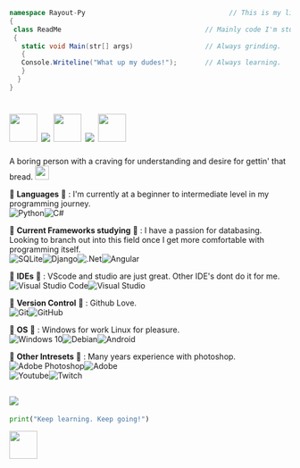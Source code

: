 
```c#
namespace Rayout-Py                                    // This is my little slice of life.
{ 
 class ReadMe                                    // Mainly code I'm studying or working on for work is uploaded here.
 {
   static void Main(str[] args)                  // Always grinding.
   {
   Console.Writeline("What up my dudes!");       // Always learning.
   }
  }
}
```
# <img src="https://cdn.betterttv.net/emote/5b35cae2f3a33e2b6f0058ef/3x" width="50" height="50"/>     <img src="https://cdn.betterttv.net/emote/5c32f7f9b2b08c560f6ae60a/2x"/>     <img src="https://cdn.betterttv.net/emote/5ecb8f5d10aaa55e2946b37e/2x" width="50" height="50"/>     <img src="https://cdn.betterttv.net/emote/5c32f7f9b2b08c560f6ae60a/2x"/>     <img src="https://cdn.betterttv.net/emote/5b35cae2f3a33e2b6f0058ef/3x" width="50" height="50"/><br />
A boring person with a craving for understanding and desire for gettin' that bread. <img src="https://external-content.duckduckgo.com/iu/?u=https%3A%2F%2Femojigraph.org%2Fmedia%2Ffacebook%2Fbaguette-bread_1f956.png&f=1&nofb=1" width="25" height="25"/><br />

<!-- Current Languages studying -->
 🌱 <b>Languages</b> 🌱 : I'm currently at a beginner to intermediate level in my programming journey.<br />
<img alt="Python" src="https://img.shields.io/badge/python-%2314354C.svg?style=for-the-badge&logo=python&logoColor=white"/><img alt="C#" src="https://img.shields.io/badge/c%23-%23239120.svg?style=for-the-badge&logo=c-sharp&logoColor=white"/><br>

<!-- Current Frameworks studying -->
 🍑 <b>Current Frameworks studying</b> 🍑 : I have a passion for databasing. Looking to branch out into this field once I get more comfortable with programming itself.<br />
<img alt="SQLite" src ="https://img.shields.io/badge/sqlite-%2307405e.svg?style=for-the-badge&logo=sqlite&logoColor=white"/><img alt="Django" src="https://img.shields.io/badge/django-%23092E20.svg?style=for-the-badge&logo=django&logoColor=white"/><img alt=".Net" src="https://img.shields.io/badge/.NET-5C2D91?style=for-the-badge&logo=.net&logoColor=white"/><img alt="Angular" src="https://img.shields.io/badge/angular-%23DD0031.svg?style=for-the-badge&logo=angular&logoColor=white"/><br>

<!-- IDE of choice -->
🍐 <b>IDEs</b> 🍐 : VScode and studio are just great. Other IDE's dont do it for me.<br />
<img alt="Visual Studio Code" src="https://img.shields.io/badge/VisualStudioCode-0078d7.svg?style=for-the-badge&logo=visual-studio-code&logoColor=white"/><img alt="Visual Studio" src="https://img.shields.io/badge/VisualStudio-5C2D91.svg?style=for-the-badge&logo=visual-studio&logoColor=white"/><br>

 🐶 <b>Version Control</b> 🐶 : Github Love.<br />
<img alt="Git" src="https://img.shields.io/badge/git-%23F05033.svg?style=for-the-badge&logo=git&logoColor=white"/><img alt="GitHub" src="https://img.shields.io/badge/github-%23121011.svg?style=for-the-badge&logo=github&logoColor=white"/><br />

 🌸 <b>OS</b> 🌸 : Windows for work Linux for pleasure.<br />
<img alt="Windows 10" src="https://img.shields.io/badge/Windows-0078D6?style=for-the-badge&logo=windows&logoColor=white" /><img alt="Debian" src="https://img.shields.io/badge/Debian-D70A53?style=for-the-badge&logo=debian&logoColor=white" /><img alt="Android" src="https://img.shields.io/badge/Android-3DDC84?style=for-the-badge&logo=android&logoColor=white" /><br />

🐲 <b>Other Intresets</b> 🐲 : Many years experience with photoshop.<br />
<img alt="Adobe Photoshop" src="https://img.shields.io/badge/adobephotoshop-%2331A8FF.svg?style=for-the-badge&logo=adobephotoshop&logoColor=white"/><img alt="Adobe" src="https://img.shields.io/badge/adobe-%23FF0000.svg?style=for-the-badge&logo=adobe&logoColor=white"/><br />
<img alt="Youtube" src="https://img.shields.io/badge/YouTube-FF0000?style=for-the-badge&logo=youtube&logoColor=white"/><img alt="Twitch" src="https://img.shields.io/badge/Twitch-9146FF?style=for-the-badge&logo=twitch&logoColor=white"/><br />

## <img src="https://cdn.betterttv.net/emote/5f89bb0840eb9502e222376f/2x"/>
```python
print("Keep learning. Keep going!")
```
<img src="https://cdn.betterttv.net/emote/5de5904891129e77b47c9281/2x" width="50" height="50"/>
